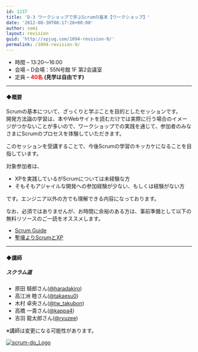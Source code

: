 ```yaml
---
id: 1237
title: 'D-3 ワークショップで学ぶScrumの基本【ワークショップ】'
date: '2012-08-30T08:17:28+00:00'
author: semi
layout: revision
guid: 'http://xpjug.com/1094-revision-9/'
permalink: /1094-revision-9/
---
```


- 時間 – 13:20〜16:00
- 会場 – D会場：55N号館 1F 第2会議室
- 定員 – **<font color="red">40名</font> (見学は自由です)**

---

#### ◆概要

Scrumの基本について、ざっくりと学ぶことを目的としたセッションです。  
開発方法論の学習は、本やWebサイトを読むだけでは実際に行う場合のイメージがつかないことが多いので、ワークショップでの実践を通じて、参加者のみなさまにScrumのプロセスを体験していただきます。

このセッションを受講することで、今後Scrumの学習のキッカケになることを目指しています。

対象参加者は、

- XPを実践しているがScrumについては未経験な方
- そもそもアジャイルな開発への参加経験が少ない、もしくは経験がない方

です。エンジニア以外の方でも理解できる内容になっております。

なお、必須ではありませんが、お時間に余裕のある方は、事前準備として以下の無料リソースのご一読をオススメします。

- [Scrum Guide](http://goo.gl/27kq9)
- [塹壕よりScrumとXP](http://www.infoq.com/jp/minibooks/scrum-xp-from-the-trenches)

---

#### ◆講師

##### スクラム道

- 原田 騎郎さん([@haradakiro](https://twitter.com/haradakiro))
- 高江洲 睦さん([@takaesu0](https://twitter.com/takaesu0))
- 木村 卓央さん([@tw\_takubon](https://twitter.com/tw_takubon))
- 高橋 一貴さん([@kappa4](https://twitter.com/kappa4))
- 吉羽 龍太郎さん([@ryuzee](https://twitter.com/ryuzee))

※講師は変更になる可能性があります。

[![](http://xpjug.com/wp-content/uploads/2012/08/scrum-do_Logo-150x150.jpg "scrum-do_Logo")](http://xpjug.com/wp-content/uploads/2012/08/scrum-do_Logo.jpg)